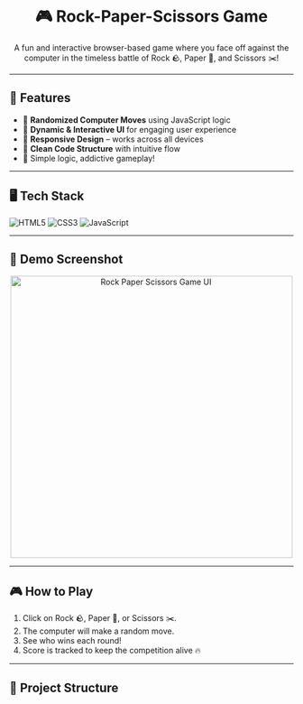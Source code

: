 <h1 align="center">🎮 Rock-Paper-Scissors Game</h1>



<p align="center">
  A fun and interactive browser-based game where you face off against the computer in the timeless battle of Rock 🪨, Paper 📄, and Scissors ✂️!
</p>

---

## 🚀 Features

- 🎲 **Randomized Computer Moves** using JavaScript logic
- 🎨 **Dynamic & Interactive UI** for engaging user experience
- 📱 **Responsive Design** – works across all devices
- 🧼 **Clean Code Structure** with intuitive flow
- 🧠 Simple logic, addictive gameplay!

---

## 🖥️ Tech Stack

![HTML5](https://img.shields.io/badge/HTML5-E34F26?style=for-the-badge&logo=html5&logoColor=white)
![CSS3](https://img.shields.io/badge/CSS3-1572B6?style=for-the-badge&logo=css3&logoColor=white)
![JavaScript](https://img.shields.io/badge/JavaScript-yellow?style=for-the-badge&logo=javascript&logoColor=black)

---

## 📸 Demo Screenshot

<p align="center">
  <img src="" width="500" https://github.com/user-attachments/assets/b7888479-1189-4fa5-bacf-d0f277918ff0 alt="Rock Paper Scissors Game UI">
</p>

---

## 🎮 How to Play

1. Click on Rock 🪨, Paper 📄, or Scissors ✂️.
2. The computer will make a random move.
3. See who wins each round!
4. Score is tracked to keep the competition alive 🔥

---

## 📂 Project Structure

